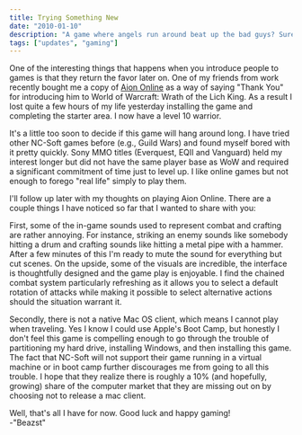 ```yaml
---
title: Trying Something New
date: "2010-01-10"
description: "A game where angels run around beat up the bad guys? Sure, why not."
tags: ["updates", "gaming"]
---
```


One of the interesting things that happens when you introduce people to games is that they return the favor later on.  One of my friends from work recently bought me a copy of [Aion Online](https://www.aiononline.com) as a way of saying "Thank You" for introducing him to World of Warcraft: Wrath of the Lich King.  As a result I lost quite a few hours of my life yesterday installing the game and completing the starter area.  I now have a level 10 warrior.

It's a little too soon to decide if this game will hang around long.  I have tried other NC-Soft games before (e.g., Guild Wars) and found myself bored with it pretty quickly.  Sony MMO titles (Everquest, EQII and Vanguard) held my interest longer but did not have the same player base as WoW and required a significant commitment of time just to level up.  I like online games but not enough to forego "real life" simply to play them.

I'll follow up later with my thoughts on playing Aion Online. There are a couple things I have noticed so far that I wanted to share with you:

First, some of the in-game sounds used to represent combat and crafting are rather annoying.  For instance, striking an enemy sounds like somebody hitting a drum and crafting sounds like hitting a metal pipe with a hammer.  After a few minutes of this I'm ready to mute the sound for everything but cut scenes.  On the upside, some of the visuals are incredible, the interface is thoughtfully designed and the game play is enjoyable.  I find the chained combat system particularly refreshing as it allows you to select a default rotation of attacks while making it possible to select alternative actions should the situation warrant it.    

Secondly, there is not a native Mac OS client, which means I cannot play when traveling.  Yes I know I could use Apple's Boot Camp, but honestly I don't feel this game is compelling enough to go through the trouble of partitioning my hard drive, installing Windows, and then installing this game.  The fact that NC-Soft will not support their game running in a virtual machine or in boot camp further discourages me from going to all this trouble.  I hope that they realize there is roughly a 10% (and hopefully, growing) share of the computer market that they are missing out on by choosing not to release a mac client.  

Well, that's all I have for now.  Good luck and happy gaming!	
-"Beazst"

